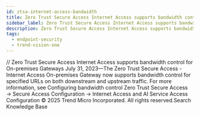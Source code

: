 ```yaml
---
id: ztsa-internet-access-bandwidth
title: Zero Trust Secure Access Internet Access supports bandwidth control for On-premises Gateways
sidebar_label: Zero Trust Secure Access Internet Access supports bandwidth control for On-premises Gateways
description: Zero Trust Secure Access Internet Access supports bandwidth control for On-premises Gateways
tags:
  - endpoint-security
  - trend-vision-one
---
```


/*<![CDATA[*/ $('#title').html($('meta[name=map-description]').attr('content')); /*]]>*/ Zero Trust Secure Access Internet Access supports bandwidth control for On-premises Gateways July 31, 2023—The Zero Trust Secure Access - Internet Access On-premises Gateway now supports bandwidth control for specified URLs on both downstream and upstream traffic. For more information, see Configuring bandwidth control Zero Trust Secure Access → Secure Access Configuration → Internet Access and AI Service Access Configuration © 2025 Trend Micro Incorporated. All rights reserved.Search Knowledge Base